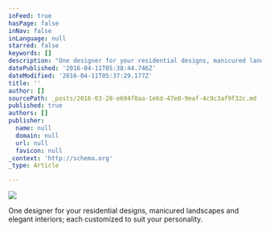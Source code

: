 ```yaml
---
inFeed: true
hasPage: false
inNav: false
inLanguage: null
starred: false
keywords: []
description: "One designer for your residential designs, manicured landscapes and elegant interiors; each customized to\_suit your personality."
datePublished: '2016-04-11T05:38:44.746Z'
dateModified: '2016-04-11T05:37:29.177Z'
title: ''
author: []
sourcePath: _posts/2016-03-28-e694f8aa-1e6d-47e0-9eaf-4c9c3af9f32c.md
published: true
authors: []
publisher:
  name: null
  domain: null
  url: null
  favicon: null
_context: 'http://schema.org'
_type: Article

---
```

![](https://the-grid-user-content.s3-us-west-2.amazonaws.com/9a7713b5-8542-4ddd-9d76-55265872d432.jpg)

One designer for your residential designs, manicured landscapes and elegant interiors; each customized to suit your personality.